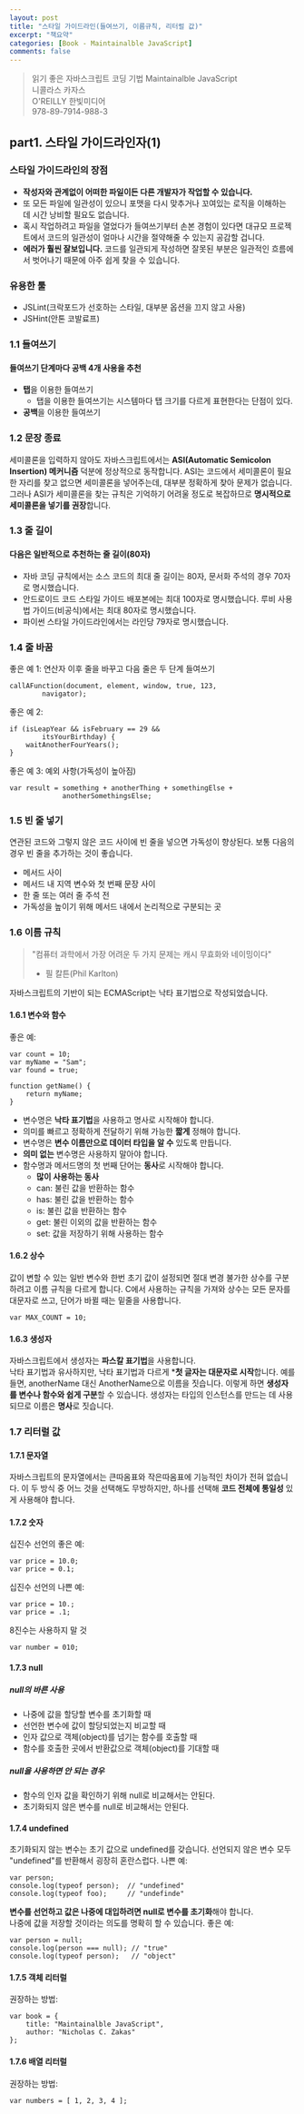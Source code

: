 ```yaml
---
layout: post
title: "스타일 가이드라인(들여쓰기, 이름규칙, 리터럴 값)"
excerpt: "책요약"
categories: [Book - Maintainalble JavaScript]
comments: false
---
```


> 읽기 좋은 자바스크립트 코딩 기법 Maintainalble JavaScript  
> 니콜라스 카자스  
> O'REILLY 한빛미디어  
> 978-89-7914-988-3

## part1. 스타일 가이드라인자(1) ##

### 스타일 가이드라인의 장점 ###
- **작성자와 관계없이 어떠한 파일이든 다른 개발자가 작업할 수 있습니다.**
- 또 모든 파일에 일관성이 있으니 포맷을 다시 맞추거나 꼬여있는 로직을 이해하는 데 시간 낭비할 필요도 없습니다.
- 혹시 작업하려고 파일을 열었다가 들여쓰기부터 손본 경험이 있다면 대규모 프로젝트에서 코드의 일관성이 얼마나 시간을 절약해줄 수 있는지 공감할 겁니다.
- **에러가 훨씬 잘보입니다.** 코드를 일관되게 작성하면 잘못된 부분은 일관적인 흐름에서 벗어나기 때문에 아주 쉽게 찾을 수 있습니다. 

### 유용한 툴 ###
- JSLint(크락포드가 선호하는 스타일, 대부분 옵션을 끄지 않고 사용)
- JSHint(안톤 코발료프)

### 1.1 들여쓰기 ###

#### 들여쓰기 단계마다 공백 4개 사용을 추천 ####
- **탭**을 이용한 들여쓰기
	- 탭을 이용한 들여쓰기는 시스템마다 탭 크기를 다르게 표현한다는 단점이 있다.
- **공백**을 이용한 들여쓰기

### 1.2 문장 종료 ###
세미콜론을 입력하지 않아도 자바스크립트에서는 **ASI(Automatic Semicolon Insertion) 메커니즘** 덕분에 정상적으로 동작합니다. ASI는 코드에서 세미콜론이 필요한 자리를 찾고 없으면 세미콜론을 넣어주는데, 대부분 정확하게 찾아 문제가 없습니다. 그러나 ASI가 세미콜론을 찾는 규칙은 기억하기 어려울 정도로 복잡하므로 **명시적으로 세미콜론을 넣기를 권장**합니다.

### 1.3 줄 길이 ###

#### 다음은 일반적으로 추천하는 줄 길이(80자) ####
- 자바 코딩 규칙에서는 소스 코드의 최대 줄 길이는 80자, 문서화 주석의 경우 70자로 명시했습니다.
- 안드로이드 코드 스타일 가이드 배포본에는 최대 100자로 명시했습니다. 루비 사용법 가이드(비공식)에서는 최대 80자로 명시했습니다.
-  파이썬 스타일 가이드라인에서는 라인당 79자로 명시했습니다.

### 1.4 줄 바꿈 ###
좋은 예 1: 연산자 이후 줄을 바꾸고 다음 줄은 두 단계 들여쓰기

    callAFunction(document, element, window, true, 123,
    		navigator);

좋은 예 2:

    if (isLeapYear && isFebruary == 29 && 
    		itsYourBirthday) {
    	waitAnotherFourYears();
    }

좋은 예 3: 예외 사항(가독성이 높아짐)

    var result = something + anotherThing + somethingElse + 
    	         anotherSomethingsElse;

### 1.5 빈 줄 넣기 ###
연관된 코드와 그렇지 않은 코드 사이에 빈 줄을 넣으면 가독성이 향상된다.
보통 다음의 경우 빈 줄을 추가하는 것이 좋습니다.
- 메서드 사이
- 메서드 내 지역 변수와 첫 번째 문장 사이
- 한 줄 또는 여러 줄 주석 전
- 가독성을 높이기 위해 메서드 내에서 논리적으로 구분되는 곳
 
### 1.6 이름 규칙 ###
 > "컴퓨터 과학에서 가장 어려운 두 가지 문제는 캐시 무효화와 네이밍이다" 
 > - 필 칼튼(Phil Karlton)
 
 자바스크립트의 기반이 되는 ECMAScript는 낙타 표기법으로 작성되었습니다.

#### 1.6.1 변수와 함수 ####

좋은 예:

    var count = 10;
    var myName = "Sam";
    var found = true;
    
    function getName() {
    	return myName;
    }

- 변수명은 **낙타 표기법**을 사용하고 명사로 시작해야 합니다.
- 의미를 빠르고 정확하게 전달하기 위해 가능한 **짧게** 정해야 합니다.
- 변수명은 **변수 이름만으로 데이터 타입을 알 수** 있도록 만듭니다.
- **의미 없는** 변수명은 사용하지 말아야 합니다.
- 함수명과 메서드명의 첫 번째 단어는 **동사**로 시작해야 합니다.
	- **많이 사용하는 동사**
	- can: 불린 값을 반환하는 함수
	- has: 불린 값을 반환하는 함수
	- is: 불린 값을 반환하는 함수
	- get: 불린 이외의 값을 반환하는 함수
	- set: 값을 저장하기 위해 사용하는 함수

#### 1.6.2 상수 ####
값이 변할 수 있는 일반 변수와 한번 초기 값이 설정되면 절대 변경 불가한 상수를 구분하려고 이름 규칙을 다르게 합니다. C에서 사용하는 규칙을 가져와 상수는 모든 문자를 대문자로 쓰고, 단어가 바뀔 때는 밑줄을 사용합니다.

    var MAX_COUNT = 10;

#### 1.6.3 생성자 ####
자바스크립트에서 생성자는 **파스칼 표기법**을 사용합니다.   
낙타 표기법과 유사하지만, 낙타 표기법과 다르게 ***첫 글자는 대문자로 시작**합니다. 예를 들면, anotherName 대신 AnotherName으로 이름을 짓습니다. 이렇게 하면 **생성자를 변수나 함수와 쉽게 구분**할 수 있습니다. 생성자는 타입의 인스턴스를 만드는 데 사용되므로 이름은 **명사**로 짓습니다.

### 1.7 리터럴 값 ###

#### 1.7.1 문자열 ####
자바스크립트의 문자열에서는 큰따옴표와 작은따옴표에 기능적인 차이가 전혀 없습니다. 이 두 방식 중 어느 것을 선택해도 무방하지만, 하나를 선택해 **코드 전체에 통일성** 있게 사용해야 합니다.

#### 1.7.2 숫자 ####

십진수 선언의 좋은 예:

    var price = 10.0;
    var price = 0.1;

십진수 선언의 나쁜 예:

    var price = 10.;
    var price = .1;

8진수는 사용하지 말 것

    var number = 010;

#### 1.7.3 null ####

##### null의 바른 사용 #####
- 나중에 값을 할당할 변수를 초기화할 때
- 선언한 변수에 값이 할당되었는지 비교할 때
- 인자 값으로 객체(object)를 넘기는 함수를 호출할 때
- 함수를 호출한 곳에서 반환값으로 객체(object)를 기대할 때

##### null을 사용하면 안 되는 경우 #####
- 함수의 인자 값을 확인하기 위해 null로 비교해서는 안된다.
- 초기화되지 않은 변수를 null로 비교해서는 안된다.

#### 1.7.4 undefined ####
초기화되지 않는 변수는 초기 값으로 undefined를 갖습니다.
선언되지 않은 변수 모두 "undefined"를 반환해서 굉장히 혼란스럽다.
나쁜 예:

    var person;
    console.log(typeof person);  // "undefined"
    console.log(typeof foo);     // "undefinde"

**변수를 선언하고 값은 나중에 대입하려면 null로 변수를 초기화**해야 합니다.  
나중에 값을 저장할 것이라는 의도를 명확히 할 수 있습니다.
좋은 예:

    var person = null;
    console.log(person === null); // "true"
    console.log(typeof person);   // "object"

#### 1.7.5 객체 리터럴 ####
권장하는 방법:

    var book = {
    	title: "Maintainalble JavaScript",
    	author: "Nicholas C. Zakas"
    };

#### 1.7.6 배열 리터럴 ####
권장하는 방법:

    var numbers = [ 1, 2, 3, 4 ];


